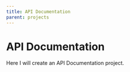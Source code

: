 ```yaml
--- 
title: API Documentation
parent: projects
---
```


# API Documentation

Here I will create an API Documentation project. 
